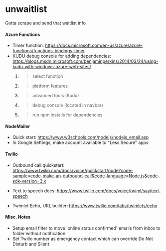 # unwaitlist
Gotta scrape and send that waitlist info


#### Azure Functions
- Timer function: https://docs.microsoft.com/en-us/azure/azure-functions/functions-bindings-timer
- KUDU debug console for adding dependencies: https://blogs.msdn.microsoft.com/benjaminperkins/2014/03/24/using-kudu-with-windows-azure-web-sites/
    1. > select function
    2. > platform features
    3. > advanced tools (Kudu)
    4. > debug console (located in navbar)
    5. > run npm installs for dependencies


#### NodeMailer
- Quick start: https://www.w3schools.com/nodejs/nodejs_email.asp
- In Google Settings, make account available to "Less Secure" apps


#### Twilio
- Outbound call quickstart: https://www.twilio.com/docs/voice/quickstart/node?code-sample=code-make-an-outbound-call&code-language=Node.js&code-sdk-version=3.x

- Text to speech docs: https://www.twilio.com/docs/voice/twiml/say/text-speech
- Twimlet Echo, URL builder: https://www.twilio.com/labs/twimlets/echo



#### Misc. Notes
- Setup email filter to move 'online status confirmed' emails from inbox to folder without notification
- Set Twilio number as emergency contact which can override Do Not Disturb and Silent